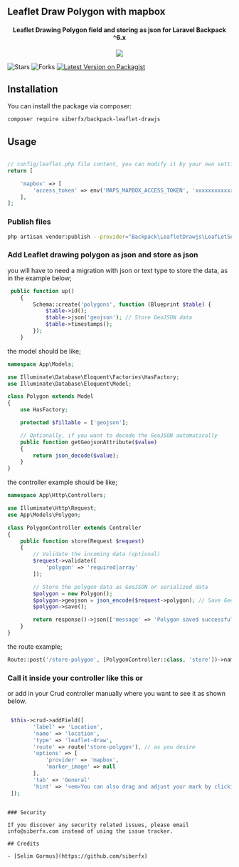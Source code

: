 ## Leaflet Draw Polygon with mapbox

#### <p align="center">Leaflet Drawing Polygon field and storing as json for Laravel Backpack ^6.x</p>

<p align="center">
 <img src="https://github.com/siberfx/siberfx-leaflet-drawjs/raw/main/img/preview.png">
</p>

<img alt="Stars" src="https://img.shields.io/github/stars/siberfx/backpack-leaflet-drawjs?style=plastic&labelColor=343b41"/> <img alt="Forks" src="https://img.shields.io/github/forks/siberfx/backpack-leaflet-drawjs?style=plastic&labelColor=343b41"/>
 [![Latest Version on Packagist](https://img.shields.io/packagist/dt/siberfx/backpack-leaflet-drawjs?style=plastic)](https://packagist.org/packages/siberfx/backpack-leaflet-drawjs)

## Installation

You can install the package via composer:

```bash
composer require siberfx/backpack-leaflet-drawjs
```

## Usage
``` php

// config/leaflet.php file content, you can modify it by your own settings.
return [

    'mapbox' => [
        'access_token' => env('MAPS_MAPBOX_ACCESS_TOKEN', 'xxxxxxxxxxxxxxxxxxxxx'),
    ],
];

```

### Publish files

``` bash
php artisan vendor:publish --provider="Backpack\LeafletDrawjs\LeafLetServiceProvider" --tag="all" 
```


### Add Leaflet drawing polygon as json and store as json

you will have to need a migration with json or text type to store the data, as in the example below;
```php
 public function up()
    {
        Schema::create('polygons', function (Blueprint $table) {
            $table->id();
            $table->json('geojson'); // Store GeoJSON data
            $table->timestamps();
        });
    }

```

the model should be like;


```php
namespace App\Models;

use Illuminate\Database\Eloquent\Factories\HasFactory;
use Illuminate\Database\Eloquent\Model;

class Polygon extends Model
{
    use HasFactory;

    protected $fillable = ['geojson'];

    // Optionally, if you want to decode the GeoJSON automatically
    public function getGeojsonAttribute($value)
    {
        return json_decode($value);
    }
}

```

the controller example should be like;

```php
namespace App\Http\Controllers;

use Illuminate\Http\Request;
use App\Models\Polygon;

class PolygonController extends Controller
{
    public function store(Request $request)
    {
        // Validate the incoming data (optional)
        $request->validate([
            'polygon' => 'required|array'
        ]);

        // Store the polygon data as GeoJSON or serialized data
        $polygon = new Polygon();
        $polygon->geojson = json_encode($request->polygon); // Save GeoJSON
        $polygon->save();

        return response()->json(['message' => 'Polygon saved successfully']);
    }
}
```
the route example;

```php
Route::post('/store-polygon', [PolygonController::class, 'store'])->name('store-polygon');
```


### Call it inside your controller like this or

or add in your Crud controller manually where you want to see it as shown below.

```php

 $this->crud->addField([
        'label' => 'Location',
        'name' => 'location',
        'type' => 'leaflet-draw',
        'route' => route('store-polygon'), // as you desire
        'options' => [
            'provider' => 'mapbox',
            'marker_image' => null
        ],
        'tab' => 'General'
        'hint' => '<em>You can also drag and adjust your mark by clicking</em>'
 ]);

```

```

### Security

If you discover any security related issues, please email info@siberfx.com instead of using the issue tracker.

## Credits

- [Selim Gormus](https://github.com/siberfx)
